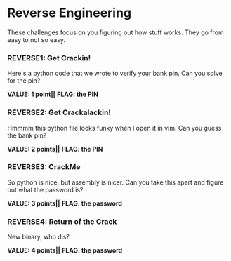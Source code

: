 # Reverse Engineering

These challenges focus on you figuring out how stuff works. They go from easy to not so easy.

### REVERSE1: Get Crackin!  
Here's a python code that we wrote to verify your bank pin. Can you solve for the pin?

**VALUE: 1 point||**
**FLAG: the PIN**

### REVERSE2: Get Crackalackin!
Hmmmm this python file looks funky when I open it in vim. Can you guess the bank pin?

**VALUE: 2 points||**
**FLAG: the PIN**

### REVERSE3: CrackMe
So python is nice, but assembly is nicer. Can you take this apart and figure out what the password is?

**VALUE: 3 points||**
**FLAG: the password**

### REVERSE4: Return of the Crack
New binary, who dis?

**VALUE: 4 points||**
**FLAG: the password**

